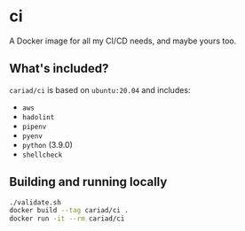 # ci

A Docker image for all my CI/CD needs, and maybe yours too.

## What's included?

`cariad/ci` is based on `ubuntu:20.04` and includes:

- `aws`
- `hadolint`
- `pipenv`
- `pyenv`
- `python` (3.9.0)
- `shellcheck`

## Building and running locally

```bash
./validate.sh
docker build --tag cariad/ci .
docker run -it --rm cariad/ci
```

